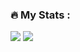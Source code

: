 
### :fire: My Stats :

<img src="https://github-readme-stats.vercel.app/api?username=navneethd8&show_icons=true&theme=radical&hide=issues,contribs"/>
<img src="https://github-readme-stats.vercel.app/api/top-langs/?username=navneethd8&layout=compact"/>

